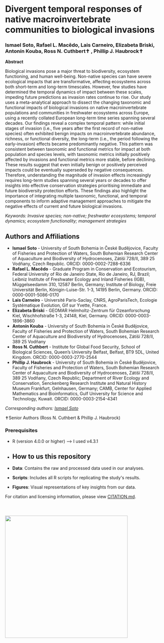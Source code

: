 # Divergent temporal responses of native macroinvertebrate communities to biological invasions
### Ismael Soto, Rafael L. Macêdo, Lais Carneiro, Elizabeta Briski, Antonín Kouba,  Ross N. Cuthbert✝ , Phillip J. Haubrock✝

**Abstract** 	 	

Biological invasions pose a major threat to biodiversity, ecosystem functioning, and human well-being. Non-native species can have severe ecological impacts that are transformative, affecting ecosystems across both short-term and long-term timescales. However, few studies have determined the temporal dynamics of impact between these scales, impeding future predictions as invasion rates continue to rise. Our study uses a meta-analytical approach to dissect the changing taxonomic and functional impacts of biological invasions on native macroinvertebrate populations and communities in freshwater ecosystems across Europe, using a recently collated European long-term time series spanning several decades. Our findings reveal a complex temporal pattern: while initial stages of invasion (i.e., five years after the first record of non-native species) often exhibited benign impacts on macroinvertebrate abundance, richness, or functional diversity, the long-term (i.e., the period following the early-invasion) effects became predominantly negative. This pattern was consistent between taxonomic and functional metrics for impact at both population and species levels, with taxonomic metrics initially positively affected by invasions and functional metrics more stable, before declining.  These results suggest that even initially benign or positively perceived impacts could be eventually superseded by negative consequences. Therefore, understanding the magnitude of invasion effects increasingly requires long-term studies spanning several years or decades to offer insights into effective conservation strategies prioritising immediate and future biodiversity protection efforts. These findings also highlight the importance of integrating multiple taxonomic, functional, and temporal components to inform adaptive management approaches to mitigate the negative effects of current and future biological invasions.

*Keywords: Invasive species; non-native; freshwater ecosystems; temporal dynamics; ecosystem functionality; management strategies*

## Authors and Affiliations

- **Ismael Soto** - University of South Bohemia in České Budějovice, Faculty of Fisheries and Protection of Waters, South Bohemian Research Center of Aquaculture and Biodiversity of Hydrocenoses, Zátiší 728/II, 389 25 Vodňany, Czech Republic. ORCID: 0000-0002-7288-6336
- **Rafael L. Macêdo** - Graduate Program in Conservation and Ecotourism, Federal University of Rio de Janeiro State, Rio de Janeiro, RJ, Brazil; Leibniz Institute of Freshwater Ecology and Inland Fisheries (IGB), Müggelseedamm 310, 12587 Berlin, Germany; Institute of Biology, Freie Universität Berlin, Königin-Luise-Str. 1-3, 14195 Berlin, Germany. ORCID: 0000-0001-5086-0170
- **Lais Carneiro** - Université Paris-Saclay, CNRS, AgroParisTech, Ecologie Systématique Evolution, Gif sur Yvette, France.
- **Elizabeta Briski** - GEOMAR Helmholtz-Zentrum für Ozeanforschung Kiel, Wischhofstraße 1-3, 24148, Kiel, Germany. ORCID: 0000-0003-1896-3860
- **Antonín Kouba** - University of South Bohemia in České Budějovice, Faculty of Fisheries and Protection of Waters, South Bohemian Research Center of Aquaculture and Biodiversity of Hydrocenoses, Zátiší 728/II, 389 25 Vodňany
- **Ross N. Cuthbert** - Institute for Global Food Security, School of Biological Sciences, Queen’s University Belfast, Belfast, BT9 5DL, United Kingdom. ORCID: 0000-0003-2770-2544
- **Phillip J. Haubrock** - University of South Bohemia in České Budějovice, Faculty of Fisheries and Protection of Waters, South Bohemian Research Center of Aquaculture and Biodiversity of Hydrocenoses, Zátiší 728/II, 389 25 Vodňany, Czech Republic; Department of River Ecology and Conservation, Senckenberg Research Institute and Natural History Museum Frankfurt, Gelnhausen, Germany; CAMB, Center for Applied Mathematics and Bioinformatics, Gulf University for Science and Technology, Kuwait. ORCID: 0000-0003-2154-4341

*Corresponding authors: [Ismael Soto](mailto:isma-sa@hotmail.com)*

✝Senior Authors (Ross N. Cuthbert & Phillip J. Haubrock)

### Prerequisites

- R (version 4.0.0 or higher) --> I used v4.3.1

- ## How to us this repository
- **Data**: Contains the raw and processed data used in our analyses.
- **Scripts**: Includes all R scripts for replicating the study's results.
- **Figures**: Visual representations of key insights from our data.

For citation and licensing information, please view [CITATION.md](CITATION.md).

<img align="center" src="Figure/New_Figure2.svg" width="400" style="margin-top: 40px">
